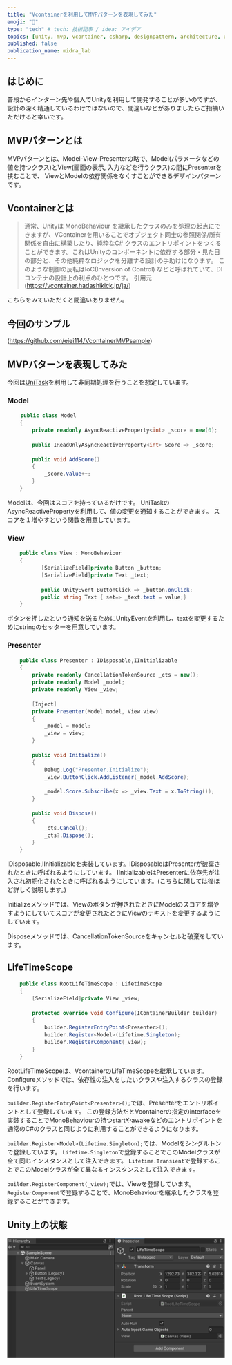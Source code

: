 ```yaml
---
title: "Vcontainerを利用してMVPパターンを表現してみた"
emoji: "🙌"
type: "tech" # tech: 技術記事 / idea: アイデア
topics: [unity, mvp, vcontainer, csharp, designpattern, architecture, unity3d]
published: false
publication_name: midra_lab
---
```

## はじめに
普段からインターン先や個人でUnityを利用して開発することが多いのですが、
設計の深く精通しているわけではないので、間違いなどがありましたらご指摘いただけると幸いです。

## MVPパターンとは
MVPパターンとは、Model-View-Presenterの略で、Model(パラメータなどの値を持つクラス)とView(画面の表示, 入力などを行うクラス)の間にPresenterを挟むことで、
ViewとModelの依存関係をなくすことができるデザインパターンです。

## Vcontainerとは
> 通常、Unityは MonoBehaviour を継承したクラスのみを処理の起点にできますが、VContainerを用いることでオブジェクト同士の参照関係/所有関係を自由に構築したり、純粋なC# クラスのエントリポイントをつくることができます。これはUnityのコンポーネントに依存する部分・見た目の部分と、その他純粋なロジックを分離する設計の手助けになります。 
> このような制御の反転はIoC(Inversion of Control) などと呼ばれていて、DIコンテナの設計上の利点のひとつです。
> 引用元 (https://vcontainer.hadashikick.jp/ja/) 

こちらをみていただくと間違いありません。

## 今回のサンプル

(https://github.com/eiei114/VcontainerMVPsample)

## MVPパターンを表現してみた
今回は[UniTask](https://github.com/Cysharp/UniTask)を利用して非同期処理を行うことを想定しています。
### Model
```csharp
　　 public class Model
    {
        private readonly AsyncReactiveProperty<int> _score = new(0);

        public IReadOnlyAsyncReactiveProperty<int> Score => _score;
        
        public void AddScore()
        {
            _score.Value++;
        }
    }
```
Modelは、今回はスコアを持っているだけです。
UniTaskのAsyncReactivePropertyを利用して、値の変更を通知することができます。
スコアを１増やすという関数を用意しています。

### View
```csharp
    public class View : MonoBehaviour
    {
           [SerializeField]private Button _button;
           [SerializeField]private Text _text;
    
           public UnityEvent ButtonClick => _button.onClick;
           public string Text { set=> _text.text = value;}
    }
```
ボタンを押したという通知を送るためにUnityEventを利用し、textを変更するためにstringのセッターを用意しています。

### Presenter
```csharp
    public class Presenter : IDisposable,IInitializable
    {
        private readonly CancellationTokenSource _cts = new();
        private readonly Model _model;
        private readonly View _view;
        
        [Inject]
        private Presenter(Model model, View view)
        {
            _model = model;
            _view = view;
        }

        public void Initialize()
        {
            Debug.Log("Presenter.Initialize");
            _view.ButtonClick.AddListener(_model.AddScore);

            _model.Score.Subscribe(x => _view.Text = x.ToString());
        }
        
        public void Dispose()
        {
            _cts.Cancel();
            _cts?.Dispose();
        }
    }
```
IDisposable,IInitializableを実装しています。IDisposableはPresenterが破棄されたときに呼ばれるようにしています。
IInitializableはPresenterに依存先が注入され初期化されたときに呼ばれるようにしています。(こちらに関しては後ほど詳しく説明します。)

Initializeメソッドでは、Viewのボタンが押されたときにModelのスコアを増やすようにしていてスコアが変更されたときにViewのテキストを変更するようにしています。

Disposeメソッドでは、CancellationTokenSourceをキャンセルと破棄をしています。

## LifeTimeScope
```csharp
    public class RootLifeTimeScope : LifetimeScope
    {
        [SerializeField]private View _view;
        
        protected override void Configure(IContainerBuilder builder)
        {
            builder.RegisterEntryPoint<Presenter>();
            builder.Register<Model>(Lifetime.Singleton);
            builder.RegisterComponent(_view);
        }
    }
```
RootLifeTimeScopeは、VcontainerのLifeTimeScopeを継承しています。
Configureメソッドでは、依存性の注入をしたいクラスや注入するクラスの登録を行います。

`builder.RegisterEntryPoint<Presenter>();`では、Presenterをエントリポイントとして登録しています。
この登録方法だとVcontainerの指定のinterfaceを実装することでMonoBehaviourの持つstartやawakeなどのエントリポイントを
通常のC#のクラスと同じように利用することができるようになります。

`builder.Register<Model>(Lifetime.Singleton);`では、Modelをシングルトンで登録しています。
`Lifetime.Singleton`で登録することでこのModelクラスが全て同じインスタンスとして注入できます。
`Lifetime.Transient`で登録することでこのModelクラスが全て異なるインスタンスとして注入できます。

`builder.RegisterComponent(_view);`では、Viewを登録しています。
`RegisterComponent`で登録することで、MonoBehaviourを継承したクラスを登録することができます。

## Unity上の状態
![](/images/606664fdf15340/unity_view.png)